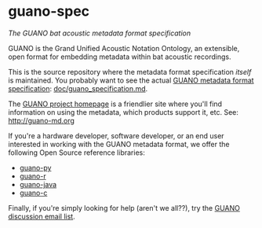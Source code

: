 # guano-spec
*The GUANO bat acoustic metadata format specification*

GUANO is the Grand Unified Acoustic Notation Ontology, an extensible, open format for embedding metadata within bat acoustic recordings.

This is the source repository where the metadata format specification *itself* is maintained. You probably want to see the actual [GUANO metadata format specification](doc/guano_specification.md): [doc/guano_specification.md](doc/guano_specification.md).

The [GUANO project homepage](http://guano-md.org) is a friendlier site where you'll find information on using the metadata, which products support it, etc. See: http://guano-md.org

If you're a hardware developer, software developer, or an end user interested in working with the GUANO metadata format, we offer the following Open Source reference libraries:

* [guano-py](https://github.com/riggsd/guano-py)
* [guano-r](https://github.com/riggsd/guano-r)
* [guano-java](https://github.com/riggsd/guano-java)
* [guano-c](https://github.com/riggsd/guano-c)

Finally, if you're simply looking for help (aren't we all??), try the [GUANO discussion email list](https://groups.google.com/d/forum/guano-md).
